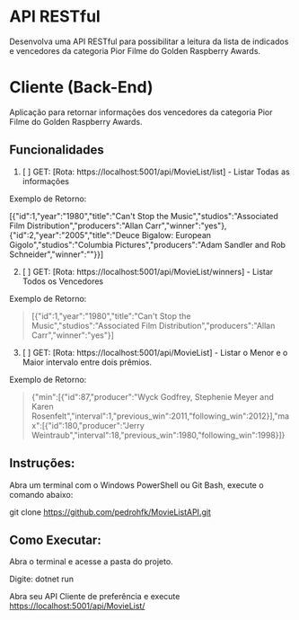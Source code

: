 # API RESTful

Desenvolva uma API RESTful para possibilitar a leitura da lista de indicados e vencedores da categoria Pior Filme do Golden Raspberry Awards.

# Cliente (Back-End)
Aplicação para retornar informações dos vencedores da categoria Pior Filme do Golden Raspberry Awards.

## Funcionalidades

 1. [ ] GET: [Rota: https://localhost:5001/api/MovieList/list] - Listar Todas as informações
 
Exemplo de Retorno:

[{"id":1,"year":"1980","title":"Can't Stop the Music","studios":"Associated Film Distribution","producers":"Allan Carr","winner":"yes"},{"id":2,"year":"2005","title":"Deuce Bigalow: European Gigolo","studios":"Columbia Pictures","producers":"Adam Sandler and Rob Schneider","winner":""}}]

 2. [ ] GET: [Rota: https://localhost:5001/api/MovieList/winners] - Listar Todos os Vencedores
 
 Exemplo de Retorno:
> [{"id":1,"year":"1980","title":"Can't Stop the Music","studios":"Associated Film Distribution","producers":"Allan Carr","winner":"yes"}]
 
 3. [ ] GET: [Rota: https://localhost:5001/api/MovieList] - Listar o Menor e o Maior intervalo entre dois prêmios.
 
Exemplo de Retorno:
>{"min":[{"id":87,"producer":"Wyck Godfrey, Stephenie Meyer and Karen Rosenfelt","interval":1,"previous_win":2011,"following_win":2012}],"max":[{"id":180,"producer":"Jerry Weintraub","interval":18,"previous_win":1980,"following_win":1998}]}

## Instruções:

Abra um terminal com o Windows PowerShell ou Git Bash, execute o comando abaixo:

git clone https://github.com/pedrohfk/MovieListAPI.git

## Como Executar:

Abra o terminal e acesse a pasta do projeto.

Digite: dotnet run

Abra seu API Cliente de preferência e execute  [https://localhost:5001/api/MovieList/](https://localhost:5001/api/MovieList/)
